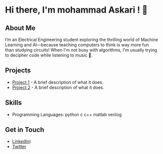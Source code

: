 # Hi there, I'm mohammad Askari ! 👋

## About Me
I’m an Electrical Engineering student exploring the thrilling world of Machine Learning and AI—because teaching computers to think is way more fun than studying circuits! When I'm not busy with algorithms, I'm usually trying to decipher code while listening to music 🤠.
## Projects
- [Project 1](link_to_project) - A brief description of what it does.
- [Project 2](link_to_project) - A brief description of what it does.

## Skills
- Programming Languages: 
python
c
c++
matlab
verilog
## Get in Touch
- [LinkedIn](https://www.linkedin.com/in/mohammad-askari-000a8619a/))
- [Twitter](x.com\inmohammade)



